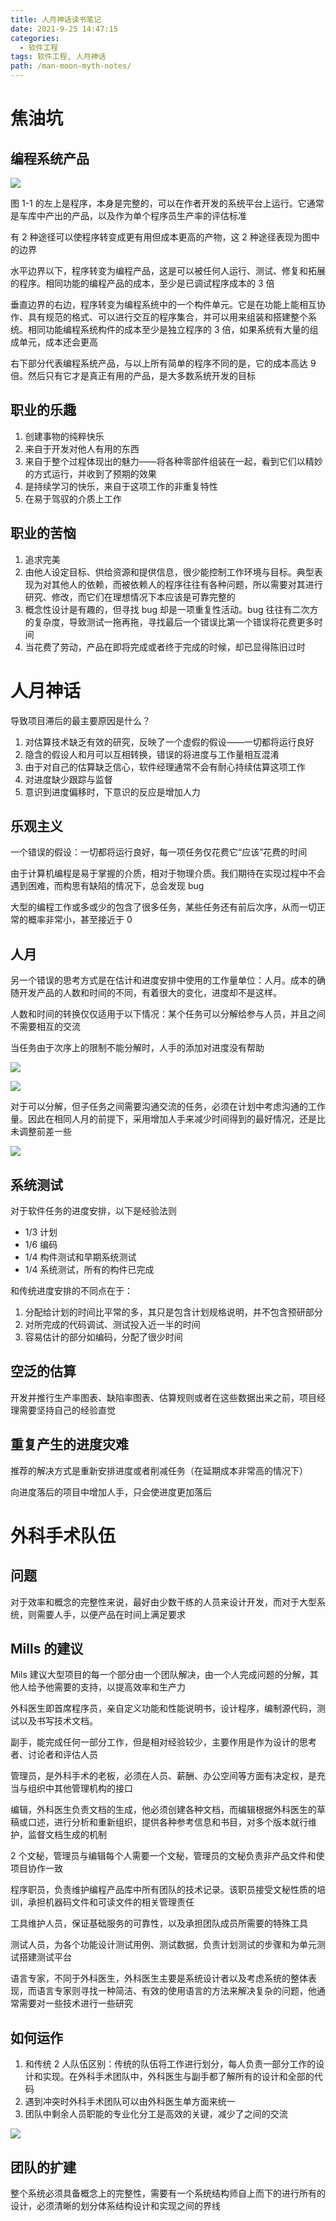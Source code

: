 ```yaml
---
title: 人月神话读书笔记
date: 2021-9-25 14:47:15
categories:
  - 软件工程
tags: 软件工程, 人月神话
path: /man-moon-myth-notes/
---
```


# 焦油坑

## 编程系统产品

![](res/2021-09-25-15-53-03.png)

图 1-1 的左上是程序，本身是完整的，可以在作者开发的系统平台上运行。它通常是车库中产出的产品，以及作为单个程序员生产率的评估标准

有 2 种途径可以使程序转变成更有用但成本更高的产物，这 2 种途径表现为图中的边界

水平边界以下，程序转变为编程产品，这是可以被任何人运行、测试、修复和拓展的程序。相同功能的编程产品的成本，至少是已调试程序成本的 3 倍

垂直边界的右边，程序转变为编程系统中的一个构件单元。它是在功能上能相互协作、具有规范的格式、可以进行交互的程序集合，并可以用来组装和搭建整个系统。相同功能编程系统构件的成本至少是独立程序的 3 倍，如果系统有大量的组成单元，成本还会更高

右下部分代表编程系统产品，与以上所有简单的程序不同的是，它的成本高达 9 倍。然后只有它才是真正有用的产品，是大多数系统开发的目标

## 职业的乐趣

1. 创建事物的纯粹快乐
2. 来自于开发对他人有用的东西
3. 来自于整个过程体现出的魅力——将各种零部件组装在一起，看到它们以精妙的方式运行，并收到了预期的效果
4. 是持续学习的快乐，来自于这项工作的非重复特性
5. 在易于驾驭的介质上工作

## 职业的苦恼

1. 追求完美
2. 由他人设定目标、供给资源和提供信息，很少能控制工作环境与目标。典型表现为对其他人的依赖，而被依赖人的程序往往有各种问题，所以需要对其进行研究、修改，而它们在理想情况下本应该是可靠完整的
3. 概念性设计是有趣的，但寻找 bug 却是一项重复性活动。bug 往往有二次方的复杂度，导致测试一拖再拖，寻找最后一个错误比第一个错误将花费更多时间
4. 当花费了劳动，产品在即将完成或者终于完成的时候，却已显得陈旧过时

# 人月神话

导致项目滞后的最主要原因是什么？

1. 对估算技术缺乏有效的研究，反映了一个虚假的假设——一切都将运行良好
2. 隐含的假设人和月可以互相转换，错误的将进度与工作量相互混淆
3. 由于对自己的估算缺乏信心，软件经理通常不会有耐心持续估算这项工作
4. 对进度缺少跟踪与监督
5. 意识到进度偏移时，下意识的反应是增加人力

## 乐观主义

一个错误的假设：一切都将运行良好，每一项任务仅花费它“应该”花费的时间

由于计算机编程是易于掌握的介质，相对于物理介质。我们期待在实现过程中不会遇到困难，而构思有缺陷的情况下，总会发现 bug

大型的编程工作或多或少的包含了很多任务，某些任务还有前后次序，从而一切正常的概率非常小，甚至接近于 0

## 人月

另一个错误的思考方式是在估计和进度安排中使用的工作量单位：人月。成本的确随开发产品的人数和时间的不同，有着很大的变化，进度却不是这样。

人数和时间的转换仅仅适用于以下情况：某个任务可以分解给参与人员，并且之间不需要相互的交流

当任务由于次序上的限制不能分解时，人手的添加对进度没有帮助

![](res/2021-09-25-16-46-47.png)

![](res/2021-09-25-16-47-22.png)

对于可以分解，但子任务之间需要沟通交流的任务，必须在计划中考虑沟通的工作量。因此在相同人月的前提下，采用增加人手来减少时间得到的最好情况，还是比未调整前差一些

![](res/2021-09-25-16-53-09.png)

## 系统测试

对于软件任务的进度安排，以下是经验法则

- 1/3 计划
- 1/6 编码
- 1/4 构件测试和早期系统测试
- 1/4 系统测试，所有的构件已完成

和传统进度安排的不同点在于：

1. 分配给计划的时间比平常的多，其只是包含计划规格说明，并不包含预研部分
2. 对所完成的代码调试、测试投入近一半的时间
3. 容易估计的部分如编码，分配了很少时间

## 空泛的估算

开发并推行生产率图表、缺陷率图表、估算规则或者在这些数据出来之前，项目经理需要坚持自己的经验直觉

## 重复产生的进度灾难

推荐的解决方式是重新安排进度或者削减任务（在延期成本非常高的情况下）

向进度落后的项目中增加人手，只会使进度更加落后

# 外科手术队伍

## 问题

对于效率和概念的完整性来说，最好由少数干练的人员来设计开发，而对于大型系统，则需要人手，以便产品在时间上满足要求

## Mills 的建议

Mils 建议大型项目的每一个部分由一个团队解决，由一个人完成问题的分解，其他人给予他需要的支持，以提高效率和生产力

外科医生即首席程序员，亲自定义功能和性能说明书，设计程序，编制源代码，测试以及书写技术文档。

副手，能完成任何一部分工作，但是相对经验较少，主要作用是作为设计的思考者、讨论者和评估人员

管理员，是外科手术的老板，必须在人员、薪酬、办公空间等方面有决定权，是充当与组织中其他管理机构的接口

编辑，外科医生负责文档的生成，他必须创建各种文档，而编辑根据外科医生的草稿或口述，进行分析和重新组织，提供各种参考信息和书目，对多个版本就行维护，监督文档生成的机制

2 个文秘，管理员与编辑每个人需要一个文秘，管理员的文秘负责非产品文件和使项目协作一致

程序职员，负责维护编程产品库中所有团队的技术记录。该职员接受文秘性质的培训，承担机器码文件和可读文件的相关管理责任

工具维护人员，保证基础服务的可靠性，以及承担团队成员所需要的特殊工具

测试人员，为各个功能设计测试用例、测试数据，负责计划测试的步骤和为单元测试搭建测试平台

语言专家，不同于外科医生，外科医生主要是系统设计者以及考虑系统的整体表现，而语言专家则寻找一种简洁、有效的使用语言的方法来解决复杂的问题，他通常需要对一些技术进行一些研究

## 如何运作

1. 和传统 2 人队伍区别：传统的队伍将工作进行划分，每人负责一部分工作的设计和实现。在外科手术团队中，外科医生与副手都了解所有的设计和全部的代码
2. 遇到冲突时外科手术团队可以由外科医生单方面来统一
3. 团队中剩余人员职能的专业化分工是高效的关键，减少了之间的交流

![](res/2021-09-25-17-54-06.png)

## 团队的扩建

整个系统必须具备概念上的完整性，需要有一个系统结构师自上而下的进行所有的设计，必须清晰的划分体系结构设计和实现之间的界线
